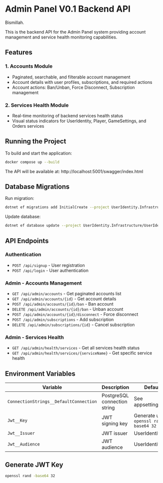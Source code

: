 # Admin Panel V0.1 Backend API
Bismillah.

This is the backend API for the Admin Panel system providing account management and service health monitoring capabilities.

## Features

### 1. Accounts Module
- Paginated, searchable, and filterable account management
- Account details with user profiles, subscriptions, and required actions
- Account actions: Ban/Unban, Force Disconnect, Subscription management

### 2. Services Health Module
- Real-time monitoring of backend services health status
- Visual status indicators for UserIdentity, Player, GameSettings, and Orders services

## Running the Project

To build and start the application:

```bash
docker compose up --build
```

The API will be available at: http://localhost:5001/swagger/index.html

## Database Migrations

Run migration:
```bash
dotnet ef migrations add InitialCreate --project UserIdentity.Infrastructure/UserIdentity.Infrastructure.csproj --startup-project UserIdentity.API/UserIdentity.API.csproj
```

Update database:
```bash
dotnet ef database update --project UserIdentity.Infrastructure/UserIdentity.Infrastructure.csproj --startup-project UserIdentity.API/UserIdentity.API.csproj
```

## API Endpoints

### Authentication
- `POST /api/signup` - User registration
- `POST /api/login` - User authentication

### Admin - Accounts Management
- `GET /api/admin/accounts` - Get paginated accounts list
- `GET /api/admin/accounts/{id}` - Get account details
- `POST /api/admin/accounts/{id}/ban` - Ban account
- `DELETE /api/admin/accounts/{id}/ban` - Unban account
- `POST /api/admin/accounts/{id}/disconnect` - Force disconnect
- `POST /api/admin/subscriptions` - Add subscription
- `DELETE /api/admin/subscriptions/{id}` - Cancel subscription

### Admin - Services Health
- `GET /api/admin/health/services` - Get all services health status
- `GET /api/admin/health/services/{serviceName}` - Get specific service health

## Environment Variables

| Variable | Description | Default |
|----------|-------------|---------|
| `ConnectionStrings__DefaultConnection` | PostgreSQL connection string | See appsettings.json |
| `Jwt__Key` | JWT signing key | Generate using `openssl rand -base64 32` |
| `Jwt__Issuer` | JWT issuer | UserIdentity |
| `Jwt__Audience` | JWT audience | UserIdentity |

## Generate JWT Key

```bash
openssl rand -base64 32
```